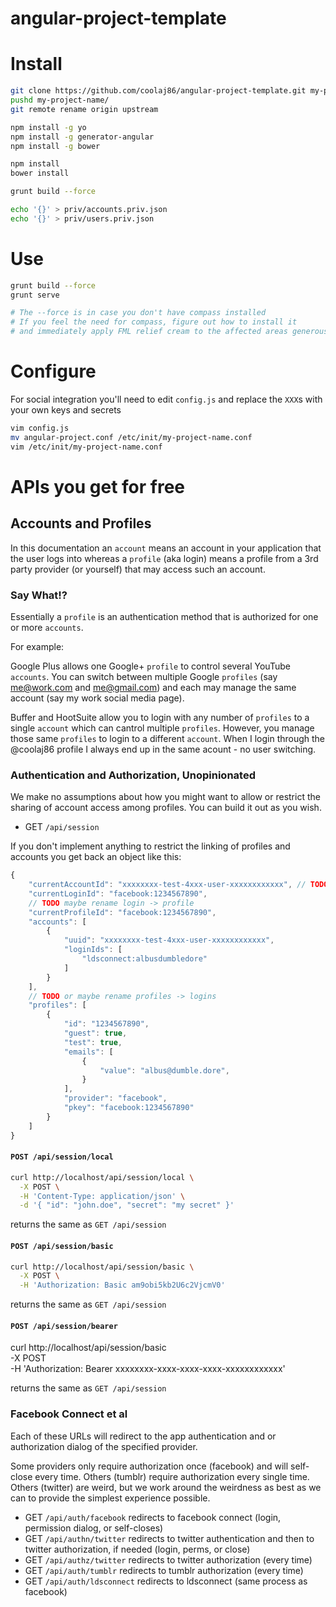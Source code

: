 angular-project-template
============

Install
===

```bash
git clone https://github.com/coolaj86/angular-project-template.git my-project-name
pushd my-project-name/
git remote rename origin upstream

npm install -g yo
npm install -g generator-angular
npm install -g bower

npm install
bower install

grunt build --force

echo '{}' > priv/accounts.priv.json
echo '{}' > priv/users.priv.json
```

Use
===

```bash
grunt build --force
grunt serve

# The --force is in case you don't have compass installed
# If you feel the need for compass, figure out how to install it
# and immediately apply FML relief cream to the affected areas generously
```

Configure
===

For social integration you'll need to edit `config.js` and
replace the `XXX`s with your own keys and secrets

```bash
vim config.js
mv angular-project.conf /etc/init/my-project-name.conf
vim /etc/init/my-project-name.conf
```

APIs you get for free
===

Accounts and Profiles
---

In this documentation an `account` means an account in your application that the user logs into
whereas a `profile` (aka login) means a profile from a 3rd party provider (or yourself) that may access such an account.

### Say What!?

Essentially a `profile` is an authentication method that is authorized for one or more `accounts`.


For example:

Google Plus allows one Google+ `profile` to control several YouTube `accounts`. You can switch between multiple Google `profiles` (say me@work.com and me@gmail.com) and each may manage the same account (say my work social media page).

Buffer and HootSuite allow you to login with any number of `profiles` to a single `account` which can cantrol multiple `profiles`. However, you manage those same `profiles` to login to a different `account`. When I login through the @coolaj86 profile I always end up in the same acount - no user switching.

### Authentication and Authorization, Unopinionated

We make no assumptions about how you might want to allow or restrict the sharing of account access among profiles.
You can build it out as you wish.

* GET `/api/session`

If you don't implement anything to restrict the linking of profiles and accounts you get back an object like this:

```javascript
{
    "currentAccountId": "xxxxxxxx-test-4xxx-user-xxxxxxxxxxxx", // TODO
    "currentLoginId": "facebook:1234567890",
    // TODO maybe rename login -> profile
    "currentProfileId": "facebook:1234567890",
    "accounts": [
        {
            "uuid": "xxxxxxxx-test-4xxx-user-xxxxxxxxxxxx",
            "loginIds": [
                "ldsconnect:albusdumbledore"
            ]
        }
    ],
    // TODO or maybe rename profiles -> logins
    "profiles": [
        {
            "id": "1234567890",
            "guest": true,
            "test": true,
            "emails": [
                {
                    "value": "albus@dumble.dore",
                }
            ],
            "provider": "facebook",
            "pkey": "facebook:1234567890"
        }
    ]
}
```

#### `POST /api/session/local`

```bash
curl http://localhost/api/session/local \
  -X POST \
  -H 'Content-Type: application/json' \
  -d '{ "id": "john.doe", "secret": "my secret" }'
```

returns the same as `GET /api/session`

#### `POST /api/session/basic`

```bash
curl http://localhost/api/session/basic \
  -X POST \
  -H 'Authorization: Basic am9obi5kb2U6c2VjcmV0'
```

returns the same as `GET /api/session`

#### `POST /api/session/bearer`

curl http://localhost/api/session/basic \
  -X POST \
  -H 'Authorization: Bearer xxxxxxxx-xxxx-xxxx-xxxx-xxxxxxxxxxxx'

returns the same as `GET /api/session`

### Facebook Connect et al

Each of these URLs will redirect to the app authentication and or authorization dialog of the specified provider.

Some providers only require authorization once (facebook) and will self-close every time. Others (tumblr) require authorization every single time. Others (twitter) are weird, but we work around the weirdness as best as we can to provide the simplest experience possible.

* GET `/api/auth/facebook` redirects to facebook connect (login, permission dialog, or self-closes)
* GET `/api/authn/twitter` redirects to twitter authentication and then to twitter authorization, if needed (login, perms, or close)
* GET `/api/authz/twitter` redirects to twitter authorization (every time)
* GET `/api/auth/tumblr` redirects to tumblr authorization (every time)
* GET `/api/auth/ldsconnect` redirects to ldsconnect (same process as facebook)
